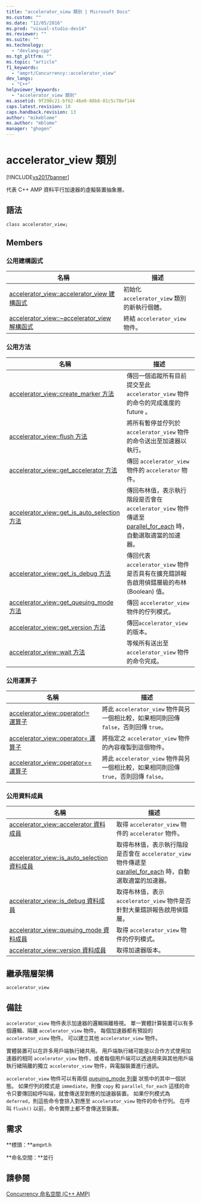 ```yaml
---
title: "accelerator_view 類別 | Microsoft Docs"
ms.custom: ""
ms.date: "12/05/2016"
ms.prod: "visual-studio-dev14"
ms.reviewer: ""
ms.suite: ""
ms.technology: 
  - "devlang-cpp"
ms.tgt_pltfrm: ""
ms.topic: "article"
f1_keywords: 
  - "amprt/Concurrency::accelerator_view"
dev_langs: 
  - "C++"
helpviewer_keywords: 
  - "accelerator_view 類別"
ms.assetid: 9f298c21-bf62-46e0-88b8-01c5c78ef144
caps.latest.revision: 18
caps.handback.revision: 13
author: "mikeblome"
ms.author: "mblome"
manager: "ghogen"
---
```

# accelerator_view 類別
[!INCLUDE[vs2017banner](../../../assembler/inline/includes/vs2017banner.md)]

代表 C\+\+ AMP 資料平行加速器的虛擬裝置抽象層。  
  
## 語法  
  
```  
class accelerator_view;  
```  
  
## Members  
  
### 公用建構函式  
  
|名稱|描述|  
|--------|--------|  
|[accelerator\_view::accelerator\_view 建構函式](../Topic/accelerator_view::accelerator_view%20Constructor.md)|初始化 `accelerator_view` 類別的新執行個體。|  
|[accelerator\_view::~accelerator\_view 解構函式](../Topic/accelerator_view::~accelerator_view%20Destructor.md)|終結 `accelerator_view` 物件。|  
  
### 公用方法  
  
|名稱|描述|  
|--------|--------|  
|[accelerator\_view::create\_marker 方法](../Topic/accelerator_view::create_marker%20Method.md)|傳回一個追蹤所有目前提交至此 `accelerator_view` 物件的命令的完成進度的 future 。|  
|[accelerator\_view::flush 方法](../Topic/accelerator_view::flush%20Method.md)|將所有暫停並佇列於 `accelerator_view` 物件的命令送出至加速器以執行。|  
|[accelerator\_view::get\_accelerator 方法](../Topic/accelerator_view::get_accelerator%20Method.md)|傳回 `accelerator_view` 物件的 `accelerator` 物件。|  
|[accelerator\_view::get\_is\_auto\_selection 方法](../Topic/accelerator_view::get_is_auto_selection%20Method.md)|傳回布林值，表示執行階段是否會在 `accelerator_view` 物件傳遞至 [parallel\_for\_each](../Topic/parallel_for_each%20Function%20\(C++%20AMP\).md) 時，自動選取適當的加速器。|  
|[accelerator\_view::get\_is\_debug 方法](../Topic/accelerator_view::get_is_debug%20Method.md)|傳回代表 `accelerator_view` 物件是否具有在擴充錯誤報告啟用偵錯層級的布林 \(Boolean\) 值。|  
|[accelerator\_view::get\_queuing\_mode 方法](../Topic/accelerator_view::get_queuing_mode%20Method.md)|傳回 `accelerator_view` 物件的佇列模式。|  
|[accelerator\_view::get\_version 方法](../Topic/accelerator_view::get_version%20Method.md)|傳回`accelerator_view`的版本。|  
|[accelerator\_view::wait 方法](../Topic/accelerator_view::wait%20Method.md)|等候所有送出至 `accelerator_view` 物件的命令完成。|  
  
### 公用運算子  
  
|名稱|描述|  
|--------|--------|  
|[accelerator\_view::operator\!\= 運算子](../Topic/accelerator_view::operator!=%20Operator.md)|將此 `accelerator_view` 物件與另一個相比較，如果相同則回傳 `false`，否則回傳 `true`。|  
|[accelerator\_view::operator\= 運算子](../Topic/accelerator_view::operator=%20Operator.md)|將指定之 `accelerator_view` 物件的內容複製到這個物件。|  
|[accelerator\_view::operator\=\= 運算子](../Topic/accelerator_view::operator==%20Operator.md)|將此 `accelerator_view` 物件與另一個相比較，如果相同則回傳 `true`，否則回傳 `false`。|  
  
### 公用資料成員  
  
|名稱|描述|  
|--------|--------|  
|[accelerator\_view::accelerator 資料成員](../Topic/accelerator_view::accelerator%20Data%20Member.md)|取得 `accelerator_view` 物件的 `accelerator` 物件。|  
|[accelerator\_view::is\_auto\_selection 資料成員](../Topic/accelerator_view::is_auto_selection%20Data%20Member.md)|取得布林值，表示執行階段是否會在 `accelerator_view` 物件傳遞至 [parallel\_for\_each](../Topic/parallel_for_each%20Function%20\(C++%20AMP\).md) 時，自動選取適當的加速器。|  
|[accelerator\_view::is\_debug 資料成員](../Topic/accelerator_view::is_debug%20Data%20Member.md)|取得布林值，表示 `accelerator_view` 物件是否針對大量錯誤報告啟用偵錯層。|  
|[accelerator\_view::queuing\_mode 資料成員](../Topic/accelerator_view::queuing_mode%20Data%20Member.md)|取得 `accelerator_view` 物件的佇列模式。|  
|[accelerator\_view::version 資料成員](../Topic/accelerator_view::version%20Data%20Member.md)|取得加速器版本。|  
  
## 繼承階層架構  
 `accelerator_view`  
  
## 備註  
 `accelerator_view` 物件表示加速器的邏輯隔離檢視。  單一實體計算裝置可以有多個邏輯、隔離 `accelerator_view` 物件。  每個加速器都有預設的 `accelerator_view` 物件。  可以建立其他 `accelerator_view` 物件。  
  
 實體裝置可以在許多用戶端執行緒共用。  用戶端執行緒可能是以合作方式使用加速器的相同 `accelerator_view` 物件，或者每個用戶端可以透過用來與其他用戶端執行緒隔離的獨立 `accelerator_view` 物件，與電腦裝置進行通訊。  
  
 `accelerator_view` 物件可以有兩個 [queuing\_mode 列舉](../../../parallel/amp/reference/queuing-mode-enumeration.md) 狀態中的其中一個狀態。  如果佇列的模式是 `immediate`，則像 `copy` 和 `parallel_for_each` 這樣的命令只要傳回給呼叫端，就會傳送至對應的加速器裝置。  如果佇列模式為 `deferred`，則這些命令會排入對應至 `accelerator_view` 物件的命令佇列。  在呼叫 `flush()` 以前，命令實際上都不會傳送至裝置。  
  
## 需求  
 **標頭：**amprt.h  
  
 **命名空間：**並行  
  
## 請參閱  
 [Concurrency 命名空間 \(C\+\+ AMP\)](../../../parallel/amp/reference/concurrency-namespace-cpp-amp.md)